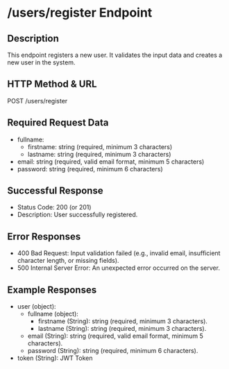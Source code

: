 # /users/register Endpoint

## Description

This endpoint registers a new user. It validates the input data and creates a new user in the system.

## HTTP Method & URL

POST /users/register

## Required Request Data

- fullname:
  - firstname: string (required, minimum 3 characters)
  - lastname: string (required, minimum 3 characters)
- email: string (required, valid email format, minimum 5 characters)
- password: string (required, minimum 6 characters)

## Successful Response

- Status Code: 200 (or 201)
- Description: User successfully registered.


## Error Responses

- 400 Bad Request: Input validation failed (e.g., invalid email, insufficient character length, or missing fields).
- 500 Internal Server Error: An unexpected error occurred on the server.



## Example Responses

- user (object):
  - fullname (object):
    - firstname (String): string (required, minimum 3 characters).
    - lastname (String): string (required, minimum 3 characters).
  - email (String): string (required, valid email format, minimum 5 characters).
  - password (String): string (required, minimum 6 characters).
- token (String): JWT Token




